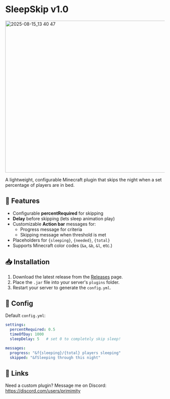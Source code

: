 # SleepSkip v1.0

<img width="854" height="480" alt="2025-08-15_13 40 47" src="https://github.com/user-attachments/assets/ef752c29-f060-4195-9407-20e930f1732a" />

A lightweight, configurable Minecraft plugin that skips the night when a set percentage of players are in bed.

## 📌 Features
- Configurable **percentRequired** for skipping
- **Delay** before skipping (lets sleep animation play)
- Customizable **Action bar** messages for:
  - Progress message for criteria
  - Skipping message when threshold is met
- Placeholders for `{sleeping}`, `{needed}`, `{total}`
- Supports Minecraft color codes (`&a`, `&b`, `&l`, etc.)

## 📥 Installation
1. Download the latest release from the [Releases](../../releases) page.
2. Place the `.jar` file into your server's `plugins` folder.
3. Restart your server to generate the `config.yml`.

## 📂 Config
Default `config.yml`:
```yml
settings:
  percentRequired: 0.5
  timeOfDay: 1000
  sleepDelay: 5   # set 0 to completely skip sleep!

messages:
  progress: "&f{sleeping}/{total} players sleeping"
  skipped: "&fSleeping through this night"
```

## 🔗 Links
Need a custom plugin? Message me on Discord:
https://discord.com/users/primimity
